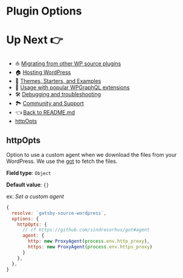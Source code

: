 # Plugin Options

[comment]: # "This file is automatically generated. Do not edit it directly. Instead, edit the Joi schema in ./plugin/src/steps/declare-plugin-options-schema.js"

# Up Next :point_right:

- :boat: [Migrating from other WP source plugins](./migrating-from-other-wp-source-plugins.md)
- :house: [Hosting WordPress](./hosting.md)
- :athletic_shoe: [Themes, Starters, and Examples](./themes-starters-examples.md)
- :medal_sports: [Usage with popular WPGraphQL extensions](./usage-with-popular-wp-graphql-extensions.md)
- :hammer_and_wrench: [Debugging and troubleshooting](./debugging-and-troubleshooting.md)
- :national_park: [Community and Support](./community-and-support.md)
- :point_left: [Back to README.md](../README.md)
- [httpOpts](#httpopts)

## httpOpts

Option to use a custom agent when we download the files from your WordPress.
We use the [got](https://github.com/sindresorhus/got) to fetch the files.

**Field type**: `Object`

**Default value**: `{}`

ex: _Set a custom agent_

```js
{
  resolve: `gatsby-source-wordpress`,
  options: {
    httpOpts: {
      // cf https://github.com/sindresorhus/got#agent
      agent: {
        http: new ProxyAgent(process.env.http_proxy),
        https: new ProxyAgent(process.env.https_proxy)
      }
    },
  },
}
```
